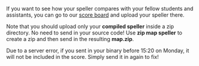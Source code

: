 If you want to see how your speller compares with your fellow students and assistants, you can go to our <a href="http://www.ragey.net/board/">score board</a> and upload your speller there.

Note that you should upload only your **compiled speller** inside a zip directory. No need to send in your source code! Use **zip map speller** to create a zip and then send in the resulting **map.zip**.

Due to a server error, if you sent in your binary before 15:20 on Monday, it will not be included in the score. Simply send it in again to fix! 